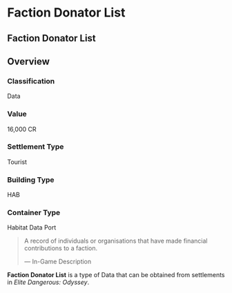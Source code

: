 # Faction Donator List
## Faction Donator List

## Overview

### Classification

Data

### Value

16,000 CR

### Settlement Type

Tourist

### Building Type

HAB

### Container Type

Habitat Data Port

> 
> 
> A record of individuals or organisations that have made financial contributions to a faction.
> 
> 
> — In-Game Description
> 

**Faction Donator List** is a type of Data that can be obtained from settlements in *Elite Dangerous: Odyssey*.